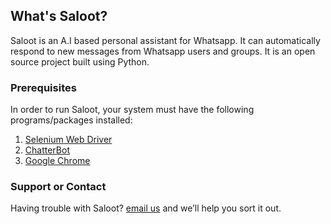 ## What's Saloot?

Saloot is an A.I based personal assistant for Whatsapp. It can automatically respond to new messages from Whatsapp users and groups. It is an open source project built using Python.

### Prerequisites

In order to run Saloot, your system must have the following programs/packages installed:
1. [Selenium Web Driver](https://www.seleniumhq.org/download/)
2. [ChatterBot](https://github.com/gunthercox/ChatterBot)
3. [Google Chrome](https://www.google.com/chrome/)

### Support or Contact

Having trouble with Saloot? [email us](mailto:alikhan@cocashcreators.com) and we’ll help you sort it out.
